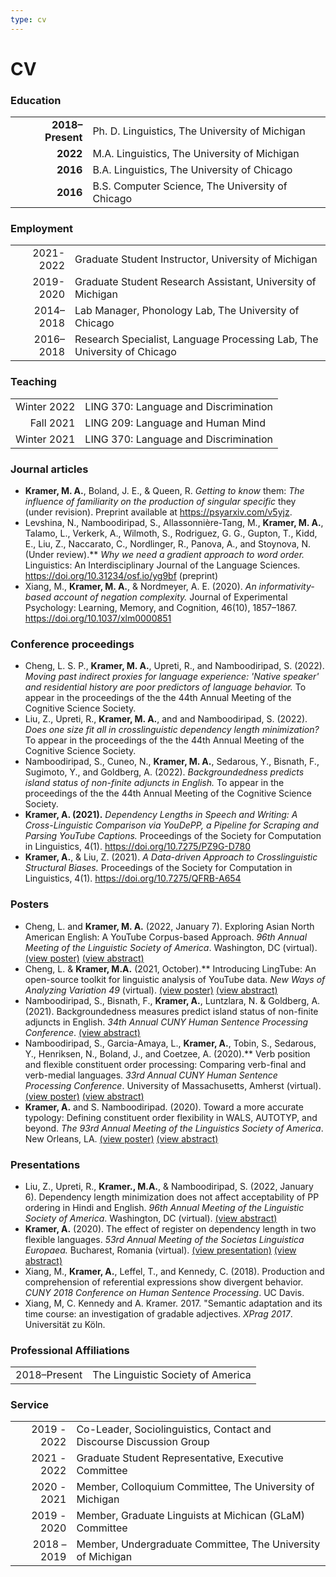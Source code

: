 ```yaml
---
type: cv
---
```


# CV

### Education

| | |
| ---: | :--- |
| **2018–Present** | Ph. D. Linguistics, The University of Michigan |
| **2022** | M.A. Linguistics, The University of Michigan |
| **2016** | B.A. Linguistics, The University of Chicago |
| **2016** | B.S. Computer Science, The University of Chicago |


### Employment

| | |
| ---: | :--- |
| 2021-2022 | Graduate Student Instructor, University of Michigan |
| 2019-2020 | Graduate Student Research Assistant, University of Michigan |
| 2014–2018 | Lab Manager, Phonology Lab, The University of Chicago |
| 2016–2018 | Research Specialist, Language Processing Lab, The University of Chicago |

### Teaching

| | |
| ---: | :--- |
| Winter 2022 | LING 370: Language and Discrimination |
| Fall 2021 | LING 209: Language and Human Mind |
| Winter 2021 | LING 370: Language and Discrimination |

### Journal articles
- **Kramer, M. A.**, Boland, J. E., & Queen, R. _Getting to know_ them: _The influence of familiarity on the production of singular specific_ they (under revision). Preprint available at https://psyarxiv.com/v5yjz.
- Levshina, N., Namboodiripad, S., Allassonnière-Tang, M., **Kramer, M. A.**, Talamo, L., Verkerk, A., Wilmoth, S., Rodriguez, G. G., Gupton, T., Kidd, E., Liu, Z., Naccarato, C., Nordlinger, R., Panova, A., and Stoynova, N. (Under review).** _Why we need a gradient approach to word order._ Linguistics: An Interdisciplinary Journal of the Language Sciences. https://doi.org/10.31234/osf.io/yg9bf (preprint)
- Xiang, M., **Kramer, M. A.**, & Nordmeyer, A. E. (2020). _An informativity-based account of negation complexity._ Journal of Experimental Psychology: Learning, Memory, and Cognition, 46(10), 1857–1867. https://doi.org/10.1037/xlm0000851

### Conference proceedings

- Cheng, L. S. P., **Kramer, M. A.**, Upreti, R., and Namboodiripad, S. (2022). _Moving past indirect proxies for language experience: 'Native speaker' and residential history are poor predictors of language behavior._ To appear in the proceedings of the the 44th Annual Meeting of the Cognitive Science Society.
- Liu, Z., Upreti, R., **Kramer, M. A.**, and and Namboodiripad, S. (2022). _Does one size fit all in crosslinguistic dependency length minimization?_ To appear in the proceedings of the the 44th Annual Meeting
of the Cognitive Science Society.
- Namboodiripad, S., Cuneo, N., **Kramer, M. A.**, Sedarous, Y., Bisnath, F., Sugimoto, Y., and Goldberg, A. (2022). _Backgroundedness predicts island status of non-finite adjuncts in English._ To appear in the proceedings of the the 44th Annual Meeting of the Cognitive Science Society.
- **Kramer, A. (2021).** _Dependency Lengths in Speech and Writing: A Cross-Linguistic Comparison via YouDePP, a Pipeline for Scraping and Parsing YouTube Captions._ Proceedings of the Society for Computation in Linguistics, 4(1). https://doi.org/10.7275/PZ9G-D780
- **Kramer, A.**, & Liu, Z. (2021). _A Data-driven Approach to Crosslinguistic Structural Biases._ Proceedings of the Society for Computation in Linguistics, 4(1). https://doi.org/10.7275/QFRB-A654

### Posters

- Cheng, L. and **Kramer, M. A.** (2022, January 7). Exploring Asian North American English: A YouTube Corpus-based Approach. _96th Annual Meeting of the Linguistic Society of America_. Washington, DC (virtual). [(view poster)](/posters/Cheng_Kramer_LSA22_poster.pdf) [(view abstract)](/abstracts/Cheng_Kramer_LSA22_abstract.pdf)
- Cheng, L. & **Kramer, M.A.** (2021, October).** Introducing LingTube: An open-source toolkit for linguistic analysis of YouTube data. _New Ways of Analyzing Variation 49_ (virtual). [(view poster)](/posters/Cheng_Kramer_NWAV49_poster.pdf) [(view abstract)](/abstracts/Cheng_Kramer_NWAV49_abstract.pdf)
- Namboodiripad, S., Bisnath, F., **Kramer, A.**, Luntzlara, N. & Goldberg, A. (2021). Backgroundedness measures predict island status of non-finite adjuncts in English. _34th Annual CUNY Human Sentence Processing Conference_. [(view abstract)](/abstracts/Namboodiripad_et_al_CUNY2021_abstract.pdf)
- Namboodiripad, S., Garcia-Amaya, L., **Kramer, A.**, Tobin, S., Sedarous, Y., Henriksen, N., Boland, J., and Coetzee, A. (2020).** Verb position and flexible constituent order processing: Comparing verb-final and verb-medial languages. _33rd Annual CUNY Human Sentence Processing Conference_. University of Massachusetts, Amherst (virtual). [(view poster)](/posters/CUNY2020_poster.png) [(view abstract)](/abstracts/Namboodiripad_et_al_CUNY2020_abstract.pdf)
- **Kramer, A.** and S. Namboodiripad. (2020). Toward a more accurate typology: Defining constituent order flexibility in WALS, AUTOTYP, and beyond. _The 93rd Annual Meeting of the Linguistics Society of America_. New Orleans, LA. [(view poster)](/posters/LSA2020_poster.jpg) [(view abstract)](/abstracts/Kramer_Namboodiripad_LSA2020_abstract.pdf)



### Presentations
- Liu, Z., Upreti, R., **Kramer., M.A.**, & Namboodiripad, S. (2022, January 6). Dependency length minimization does not affect acceptability of PP ordering in Hindi and English. _96th Annual Meeting of the Linguistic Society of America_. Washington, DC (virtual). [(view abstract)](/abstracts/Liu_et_al_LSA22_abstract.pdf)
- **Kramer, A.** (2020). The effect of register on dependency length in two flexible languages. _53rd Annual Meeting of the Societas Linguistica Europaea._ Bucharest, Romania (virtual). [(view presentation)](/presentations/Kramer_SLE2020_presentation.pdf) [(view abstract)](/abstracts/Kramer_SLE2020_abstract.pdf)
- Xiang, M., **Kramer, A.**, Leffel, T., and Kennedy, C. (2018). Production and comprehension of referential expressions show divergent behavior. _CUNY 2018 Conference on Human Sentence Processing_. UC Davis.
- Xiang, M, C. Kennedy and A. Kramer. 2017. "Semantic adaptation and its time course: an investigation of gradable adjectives. _XPrag 2017_. Universität zu Köln.




### Professional Affiliations

| | |
| ---: | :--- |
| 2018–Present | The Linguistic Society of America

### Service

| | |
| ---: | :--- |
2019 - 2022 |Co-Leader, Sociolinguistics, Contact and Discourse Discussion Group |
2021 - 2022 | Graduate Student Representative, Executive Committee |
2020 - 2021 | Member, Colloquium Committee, The University of Michigan |
2019 - 2020 | Member, Graduate Linguists at Michican (GLaM) Committee
2018 – 2019 | Member, Undergraduate Committee, The University of Michigan |
